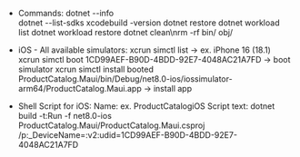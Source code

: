
* Commands:
  dotnet --info   
  dotnet --list-sdks
  xcodebuild -version
  dotnet restore
  dotnet workload list
  dotnet workload restore
  dotnet clean\nrm -rf bin/ obj/

* iOS - All available simulators:
  xcrun simctl list -> ex. iPhone 16 (18.1)
  xcrun simctl boot 1CD99AEF-B90D-4BDD-92E7-4048AC21A7FD -> boot simulator
  xcrun simctl install booted ProductCatalog.Maui/bin/Debug/net8.0-ios/iossimulator-arm64/ProductCatalog.Maui.app -> install app

* Shell Script for iOS:
  Name: ex. ProductCatalogiOS
  Script text: dotnet build -t:Run -f net8.0-ios ProductCatalog.Maui/ProductCatalog.Maui.csproj /p:_DeviceName=:v2:udid=1CD99AEF-B90D-4BDD-92E7-4048AC21A7FD
  




